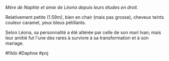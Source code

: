 *Mère de Naphte et amie de Léona depuis leurs études en droit.*

Relativement petite (1.59m), bien en chair (mais pas grosse), cheveux teints couleur caramel, yeux bleus pétillants.

Selon Léona, sa personnalité a été altérée par celle de son mari Ivan; mais leur amitié fut l'une des rares à survivre à sa transformation et à son mariage.

#fildo #Daphne #pnj